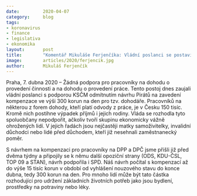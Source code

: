 ```yaml
---
date:         2020-04-07
category:     blog
tags:         
- koronavirus
- finance 
- legislativa
- ekonomika
layout:       post
title:        "Komentář Mikuláše Ferjenčíka: Vládní poslanci se postavili zády k pracovníkům na dohodu"
image:        articles/2020/ferjencik.jpg
author:       Mikuláš Ferjenčík
--- 
```




Praha, 7. dubna 2020 – Žádná podpora pro pracovníky na dohodu o provedení činnosti a na dohodu o provedení práce. Tento postoj dnes zaujali vládní poslanci s podporou KSČM odmítnutím návrhu Pirátů na zavedení kompenzace ve výši 300 korun na den pro tzv. dohodáře. Pracovníků na některou z forem dohody, kteří platí odvody z práce, je v Česku 150 tisíc. Kromě nich postihne výpadek příjmů i jejich rodiny. Vláda se rozhodla tyto spoluobčany nepodpořit, ačkoliv tvoří skupinu ekonomicky vážně ohrožených lidí. V jejich řadách jsou nejčastěji matky samoživitelky, invalidní důchodci nebo lidé před důchodem, kteří již nesehnali zaměstnanecký poměr.

S návrhem na kompenzaci pro pracovníky na DPP a DPČ jsme přišli již před dvěma týdny a připojily se k němu další opoziční strany (ODS, KDU-ČSL, TOP 09 a STAN), návrh podpořila i SPD. Náš návrh počítal s kompenzací až do výše 15 tisíc korun v období od vyhlášení nouzového stavu do konce dubna, tedy 300 korun na den. Pro mnoho lidí může být tato částka rozhodující pro udržení základních životních potřeb jako jsou bydlení, prostředky na potraviny nebo léky. 
